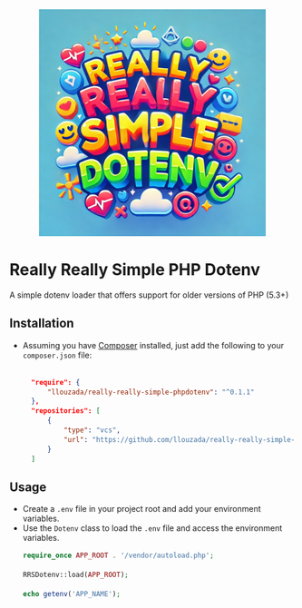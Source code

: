<div align="center">
  <img src="https://github.com/llouzada/really-really-simple-phpdotenv/blob/main/assets/rrsdotenv-logo.webp" width=400">
</div>

# Really Really Simple PHP Dotenv

A simple dotenv loader that offers support for older versions of PHP (5.3+)


## Installation

- Assuming you have [Composer](https://getcomposer.org/) installed, just add the following to your `composer.json` file:
  ```json
  
    "require": {
        "llouzada/really-really-simple-phpdotenv": "^0.1.1"
    },
    "repositories": [
        {
            "type": "vcs",
            "url": "https://github.com/llouzada/really-really-simple-phpdotenv.git"
        }
    ]
  ```

## Usage

- Create a `.env` file in your project root and add your environment variables.
- Use the `Dotenv` class to load the `.env` file and access the environment variables.
  ```php
  require_once APP_ROOT . '/vendor/autoload.php';

  RRSDotenv::load(APP_ROOT);

  echo getenv('APP_NAME');
  ```


